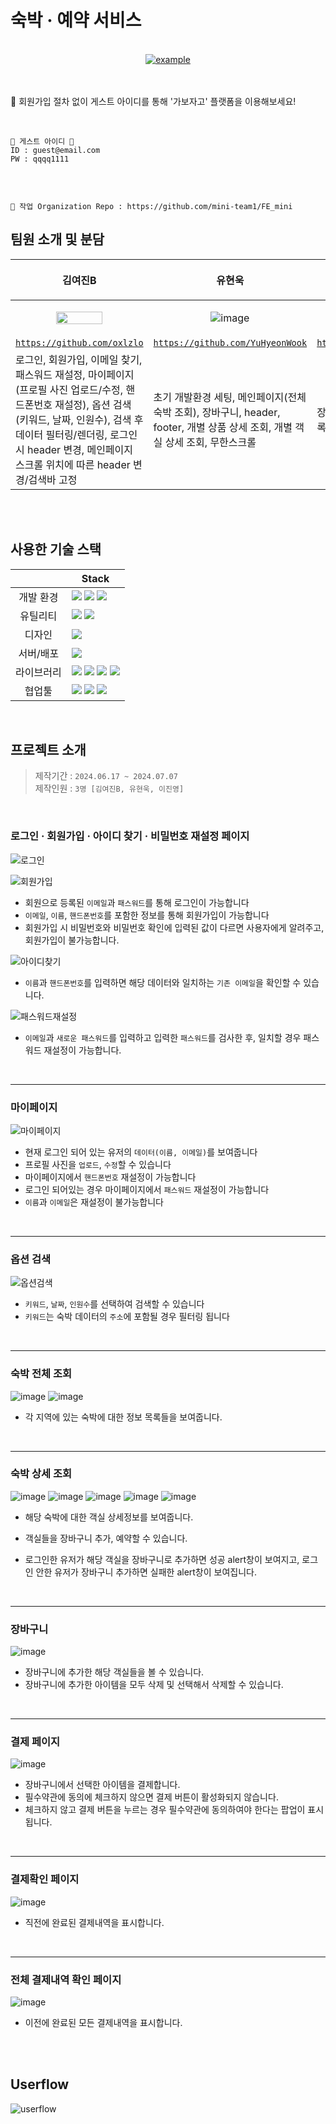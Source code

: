 # 숙박 · 예약 서비스

<br>
<div align=center>
  <a href="" target="_blank">
    <img src="https://img.shields.io/badge/GABOJAGO-006769?style=for-the-badge&logoColor=white" alt="example"/>
  </a>
</div>
<br>
<br>

📌 회원가입 절차 없이 게스트 아이디를 통해 '가보자고' 플랫폼을 이용해보세요!

<br>

```
🌟 게스트 아이디 🌟
ID : guest@email.com
PW : qqqq1111
```

<br>

```

🎯 작업 Organization Repo : https://github.com/mini-team1/FE_mini
```

## 팀원 소개 및 분담

| <p align='center'>김여진B<p>                                                                                                                                                                                                                        | <p align='center'>유현욱<p>                                                                                                    | <p align='center'>이진영</p>                                                                                                          |
| --------------------------------------------------------------------------------------------------------------------------------------------------------------------------------------------------------------------------------------------------- | ------------------------------------------------------------------------------------------------------------------------------ | ------------------------------------------------------------------------------------------------------------------------------------- |
| <p align="center"><img width='60%' height='60%' src='https://github.com/toy2-1/devtube/assets/140046183/2458f0da-e1c0-41e9-8dfb-694c528c6bc0'> </p>                                                                                                 | <p align="center">![image](https://github.com/YuHyeonWook/TIL/assets/110236953/8c15475a-7cbb-4428-af4b-361d1d0e04b4) </p>      | <p align="center">![image](https://github.com/KDT1-FE/KDT_FE8_Mini-Project/assets/140046183/7af68eeb-4a42-48f6-979c-dd910b6a10e9)</p> |
| [`https://github.com/oxlzlo`](https://github.com/oxlzlo)                                                                                                                                                                                            | [`https://github.com/YuHyeonWook`](https://github.com/YuHyeonWook)                                                             | [`https://github.com/holololob`](https://github.com/holololob)                                                                        |
| 로그인, 회원가입, 이메일 찾기, 패스워드 재설정, 마이페이지(프로필 사진 업로드/수정, 핸드폰번호 재설정), 옵션 검색(키워드, 날짜, 인원수), 검색 후 데이터 필터링/렌더링, 로그인 시 header 변경, 메인페이지 스크롤 위치에 따른 header 변경/검색바 고정 | 초기 개발환경 세팅, 메인페이지(전체 숙박 조회), 장바구니, header, footer, 개별 상품 상세 조회, 개별 객실 상세 조회, 무한스크롤 | 장뱌구니, 결제, 결제확인, 주문목록 조회                                                                                               |

<br>
<br>

## 사용한 기술 스택

|            | Stack                                                                                                                                                                                                                                                                                                                                                                                                                                                  |
| :--------: | ------------------------------------------------------------------------------------------------------------------------------------------------------------------------------------------------------------------------------------------------------------------------------------------------------------------------------------------------------------------------------------------------------------------------------------------------------ |
| 개발 환경  | <img src="https://img.shields.io/badge/yarn-2C8EBB?style=for-the-badge&logo=yarn&logoColor=white"> <img src="https://img.shields.io/badge/node.js-339933?style=for-the-badge&logo=node.js&logoColor=white"> <img src="https://img.shields.io/badge/vite-646CFF?style=for-the-badge&logo=vite&logoColor=white">                                                                                                                                         |
|  유틸리티  | <img src="https://img.shields.io/badge/ESlint-4B32C3?style=for-the-badge&logo=ESlint&logoColor=white"> <img src="https://img.shields.io/badge/prettier-F7B93E?style=for-the-badge&logo=Prettie&logoColor=white">                                                                                                                                                                                                                                       |
|   디자인   | <img src="https://img.shields.io/badge/figma-F24E1E?style=for-the-badge&logo=figma&logoColor=white">                                                                                                                                                                                                                                                                                                                                                   |
| 서버/배포  | <img src="https://img.shields.io/badge/amazonwebservices-232F3E?style=for-the-badge&logo=amazonwebservices&logoColor=white">                                                                                                                                                                                                                                                                                                                           |
| 라이브러리 | <img src="https://img.shields.io/badge/react-61DAFB?style=for-the-badge&logo=react&logoColor=white"> <img src ="https://img.shields.io/badge/chakraui-319795.svg?&style=for-the-badge&logo=chakraui&logoColor=white"/> <img src ="https://img.shields.io/badge/zustand-00465B.svg?&style=for-the-badge&logo=zustand&logoColor=white"/> <img src ="https://img.shields.io/badge/emotion-83B81A.svg?&style=for-the-badge&logo=emotion&logoColor=white"/> |
|   협업툴   | <img src="https://img.shields.io/badge/Git-F05032?style=for-the-badge&logo=Git&logoColor=white"> <img src="https://img.shields.io/badge/Github-181717?style=for-the-badge&logo=Github&logoColor=white"> <img src="https://img.shields.io/badge/notion-000000?style=for-the-badge&logo=notion&logoColor=white">                                                                                                                                         |

<br>

## 프로젝트 소개

> 제작기간 : `2024.06.17 ~ 2024.07.07`  
> 제작인원 : `3명 [김여진B, 유현욱, 이진영]`

<br>

### 로그인 · 회원가입 · 아이디 찾기 · 비밀번호 재설정 페이지

![로그인](https://github.com/toy2-1/devtube/assets/140046183/cbfe49c9-afb2-47f9-b3a2-17dac88a58c8)

![회원가입](https://github.com/toy2-1/devtube/assets/140046183/117d2c0e-8005-4860-b97a-e2d254f0f456)

- 회원으로 등록된 `이메일`과 `패스워드`를 통해 로그인이 가능합니다
- `이메일`, `이름`, `핸드폰번호`를 포함한 정보를 통해 회원가입이 가능합니다
- 회원가입 시 비밀번호와 비밀번호 확인에 입력된 값이 다르면 사용자에게 알려주고, 회원가입이 불가능합니다.

![아이디찾기](https://github.com/toy2-1/devtube/assets/140046183/db6aeb07-d08a-4c8c-9338-32e089de972f)

- `이름`과 `핸드폰번호`를 입력하면 해당 데이터와 일치하는 `기존 이메일`을 확인할 수 있습니다.

![패스워드재설정](https://github.com/toy2-1/devtube/assets/140046183/5891f059-5d9d-4b9a-af91-9e58747193e5)

- `이메일`과 `새로운 패스워드`를 입력하고 입력한 `패스워드`를 검사한 후, 일치할 경우 패스워드 재설정이 가능합니다.

<br>
 
---

### 마이페이지

![마이페이지](https://github.com/toy2-1/devtube/assets/140046183/4a6cdaab-cd2e-4172-8434-abf2b2050eb2)

- 현재 로그인 되어 있는 유저의 `데이터(이름, 이메일)`를 보여줍니다
- 프로필 사진을 `업로드`, `수정`할 수 있습니다
- 마이페이지에서 `핸드폰번호` 재설정이 가능합니다
- 로그인 되어있는 경우 마이페이지에서 `패스워드` 재설정이 가능합니다
- `이름`과 `이메일`은 재설정이 불가능합니다

<br>

---

### 옵션 검색

![옵션검색](https://github.com/toy2-1/devtube/assets/140046183/3e4856f0-34ce-4889-9a42-5b0c52fb65fb)

- `키워드`, `날짜`, `인원수`를 선택하여 검색할 수 있습니다
- `키워드`는 숙박 데이터의 `주소`에 포함될 경우 필터링 됩니다

<br>

---

### 숙박 전체 조회

![image](https://github.com/YuHyeonWook/TIL/assets/110236953/8fc89eb0-7f75-47b4-bbe1-a913aa6ab156)
![image](https://github.com/YuHyeonWook/TIL/assets/110236953/c7684228-aa29-45f6-814d-0def703de480)

- 각 지역에 있는 숙박에 대한 정보 목록들을 보여줍니다.

<br>

---

### 숙박 상세 조회

![image](https://github.com/YuHyeonWook/TIL/assets/110236953/b2376317-9ab3-4ebf-b50d-b69bd735af4f)
![image](https://github.com/YuHyeonWook/TIL/assets/110236953/53ae90e0-f5a0-433f-ba92-f71ee7f3e6b4)
![image](https://github.com/YuHyeonWook/TIL/assets/110236953/9ac14b6b-f29b-4bf4-a144-eff417bea1e1)
![image](https://github.com/YuHyeonWook/TIL/assets/110236953/998f9d0b-3703-4dd7-983a-0b13304bcfb4)
![image](https://github.com/YuHyeonWook/TIL/assets/110236953/80f54125-5327-45df-adb5-e5a7e1516d7d)

- 해당 숙박에 대한 객실 상세정보를 보여줍니다.
- 객실들을 장바구니 추가, 예약할 수 있습니다.
- 로그인한 유저가 해당 객실을 장바구니로 추가하면 성공 alert창이 보여지고, 로그인 안한 유저가 장바구니 추가하면 실패한 alert창이 보여집니다.

  <br>

---

### 장바구니

![image](https://github.com/YuHyeonWook/health/assets/110236953/e73f95ab-e888-4b66-ba2f-31bd0d6a3724)

- 장바구니에 추가한 해당 객실들을 볼 수 있습니다.
- 장바구니에 추가한 아이템을 모두 삭제 및 선택해서 삭제할 수 있습니다.

<br>

---

### 결제 페이지

![image](https://github.com/YuHyeonWook/health/assets/110236953/eb50a1ec-8756-44c9-9eea-24b9b8343ef4)

- 장바구니에서 선택한 아이템을 결제합니다.
- 필수약관에 동의에 체크하지 않으면 결제 버튼이 활성화되지 않습니다.
- 체크하지 않고 결제 버튼을 누르는 경우 필수약관에 동의하여야 한다는 팝업이 표시됩니다.

<br>

---

### 결제확인 페이지

![image](https://github.com/YuHyeonWook/health/assets/110236953/025542ff-9e34-44b6-a3a8-11f4127eb2e3)

- 직전에 완료된 결제내역을 표시합니다.

<br>

---

### 전체 결제내역 확인 페이지

![image](https://github.com/YuHyeonWook/health/assets/110236953/c3cbf382-3b48-4440-9133-52f4bce6316c)

- 이전에 완료된 모든 결제내역을 표시합니다.

<br>

<br>

## Userflow

![userflow](https://github.com/mini-team1/FE_mini/assets/140046183/365b5cb6-b250-4c1d-8489-2d5f478c9ebb)
